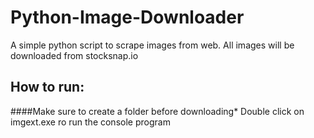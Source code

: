 # Python-Image-Downloader
A simple python script to scrape images from web.
All images will be downloaded from stocksnap.io

## How to run: 
####Make sure to create a folder before downloading*
Double click on imgext.exe ro run the console program
